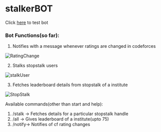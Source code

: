 # stalkerBOT
Click [here](https://t.me/saiscraperBOT) to test bot
### Bot Functions(so far):
1. Notifies with a message whenever ratings are changed in codeforces

![RatingChange](https://user-images.githubusercontent.com/44405294/83235109-009f2580-a1af-11ea-9723-2404b5009645.png)

2. Stalks stopstalk users

![stalkUser](https://user-images.githubusercontent.com/44405294/98097314-ddda1100-1eb2-11eb-8f78-ba2b4d855ce5.png)

3. Fetches leaderboard details from stopstalk of a institute

![StopStalk](https://user-images.githubusercontent.com/44405294/83235101-fc730800-a1ae-11ea-89b1-6deba481c46b.png)

Available commands(other than start and help):
1. /stalk -> Fetches details for a particular stopstalk handle
2. /all   -> Gives leaderboard of a institute(upto 75)
3. /notify-> Notifies of cf rating changes
